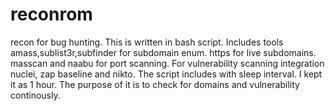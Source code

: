 # reconrom
recon for bug hunting. This is written in bash script. Includes tools amass,sublist3r,subfinder for subdomain enum.  https for live subdomains. masscan and naabu for port scanning. For vulnerability scanning integration nuclei, zap baseline and nikto.
The script includes with sleep interval. I kept it as 1 hour. The purpose of it is to check for domains and vulnerability continously. 
